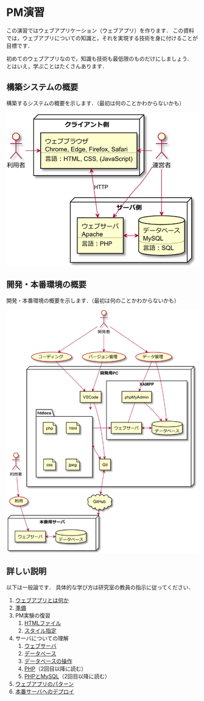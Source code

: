# PM演習

この演習ではウェブアプリケーション（ウェブアプリ）を作ります．
この資料では，ウェブアプリについての知識と，それを実現する技術を身に付けることが目標です．

初めてのウェブアプリなので，知識も技術も最低限のものだけにしましょう．
とはいえ，学ぶことはたくさんあります．

## 構築システムの概要

構築するシステムの概要を示します．（最初は何のことかわからないかも）

[![](docs/images/webapps.svg)](docs/webapps.md)

## 開発・本番環境の概要

開発・本番環境の概要を示します．（最初は何のことかわからないかも）

[![](docs/images/usecase.svg)](docs/usecase.md)

## 詳しい説明

以下は一般論です．
具体的な学び方は研究室の教員の指示に従ってください．

1. [ウェブアプリとは何か](docs/introduction.md)
1. [準備](docs/setup.md)
1. PM実験の復習
    1. [HTMLファイル](docs/static-file.md)
    1. [スタイル指定](docs/style.md)
1. サーバについての理解
    1. [ウェブサーバ](docs/apache.md)
    1. [データベース](docs/database.md)
    1. [データベースの操作](docs/sql.md)
    1. [PHP](docs/php.md)（2回目以降に読む）
    1. [PHPとMySQL](docs/phpmysql.md)（2回目以降に読む）
1. [ウェブアプリのパターン](patterns/)
1. [本番サーバへのデプロイ](docs/deployment.md)

